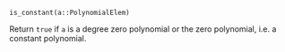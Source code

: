 ```
is_constant(a::PolynomialElem)
```

Return `true` if `a` is a degree zero polynomial or the zero polynomial, i.e. a constant polynomial.
